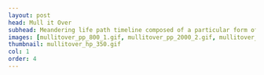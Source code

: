 ```yaml
---
layout: post
head: Mull it Over
subhead: Meandering life path timeline composed of a particular form of figurative expression. <br><br> 2017  -  24" x 36"
images: [mullitover_pp_800_1.gif, mullitover_pp_2000_2.gif, mullitover_pp_2000_3.jpg, mullitover_pp_2000_4.jpg]
thumbnail: mullitover_hp_350.gif
col: 1
order: 4
---
```

